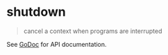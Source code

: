 # shutdown

> cancel a context when programs are interrupted

See [GoDoc](https://godoc.org/github.com/xoebus/shutdown) for API documentation.

